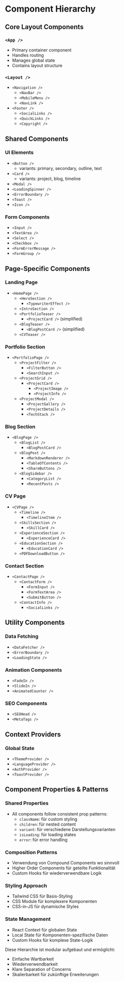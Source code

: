 # Component Hierarchy

## Core Layout Components

### `<App />`
- Primary container component
- Handles routing
- Manages global state
- Contains layout structure

### `<Layout />`
- `<Navigation />`
  - `<NavBar />`
  - `<MobileMenu />`
  - `<NavLink />`
- `<Footer />`
  - `<SocialLinks />`
  - `<QuickLinks />`
  - `<Copyright />`

## Shared Components

### UI Elements
- `<Button />`
  - variants: primary, secondary, outline, text
- `<Card />`
  - variants: project, blog, timeline
- `<Modal />`
- `<LoadingSpinner />`
- `<ErrorBoundary />`
- `<Toast />`
- `<Icon />`

### Form Components
- `<Input />`
- `<TextArea />`
- `<Select />`
- `<Checkbox />`
- `<FormErrorMessage />`
- `<FormGroup />`

## Page-Specific Components

### Landing Page
- `<HomePage />`
  - `<HeroSection />`
    - `<TypewriterEffect />`
  - `<IntroSection />`
  - `<PortfolioTeaser />`
    - `<ProjectCard />` (simplified)
  - `<BlogTeaser />`
    - `<BlogPostCard />` (simplified)
  - `<CVTeaser />`

### Portfolio Section
- `<PortfolioPage />`
  - `<ProjectFilter />`
    - `<FilterButton />`
    - `<SearchInput />`
  - `<ProjectGrid />`
    - `<ProjectCard />`
      - `<ProjectImage />`
      - `<ProjectInfo />`
  - `<ProjectModal />`
    - `<ProjectGallery />`
    - `<ProjectDetails />`
    - `<TechStack />`

### Blog Section
- `<BlogPage />`
  - `<BlogList />`
    - `<BlogPostCard />`
  - `<BlogPost />`
    - `<MarkdownRenderer />`
    - `<TableOfContents />`
    - `<ShareButtons />`
  - `<BlogSidebar />`
    - `<CategoryList />`
    - `<RecentPosts />`

### CV Page
- `<CVPage />`
  - `<Timeline />`
    - `<TimelineItem />`
  - `<SkillsSection />`
    - `<SkillCard />`
  - `<ExperienceSection />`
    - `<ExperienceCard />`
  - `<EducationSection />`
    - `<EducationCard />`
  - `<PDFDownloadButton />`

### Contact Section
- `<ContactPage />`
  - `<ContactForm />`
    - `<FormInput />`
    - `<FormTextArea />`
    - `<SubmitButton />`
  - `<ContactInfo />`
    - `<SocialLinks />`

## Utility Components

### Data Fetching
- `<DataFetcher />`
- `<ErrorBoundary />`
- `<LoadingState />`

### Animation Components
- `<FadeIn />`
- `<SlideIn />`
- `<AnimatedCounter />`

### SEO Components
- `<SEOHead />`
- `<MetaTags />`

## Context Providers

### Global State
- `<ThemeProvider />`
- `<LanguageProvider />`
- `<AuthProvider />`
- `<ToastProvider />`

## Component Properties & Patterns

### Shared Properties
- All components follow consistent prop patterns:
  - `className`: für custom styling
  - `children`: für nested content
  - `variant`: für verschiedene Darstellungsvarianten
  - `isLoading`: für loading states
  - `error`: für error handling

### Composition Patterns
- Verwendung von Compound Components wo sinnvoll
- Higher Order Components für geteilte Funktionalität
- Custom Hooks für wiederverwendbare Logik

### Styling Approach
- Tailwind CSS für Basis-Styling
- CSS Module für komplexere Komponenten
- CSS-in-JS für dynamische Styles

### State Management
- React Context für globalen State
- Local State für Komponenten-spezifische Daten
- Custom Hooks für komplexe State-Logik

Diese Hierarchie ist modular aufgebaut und ermöglicht:
- Einfache Wartbarkeit
- Wiederverwendbarkeit
- Klare Separation of Concerns
- Skalierbarkeit für zukünftige Erweiterungen 
